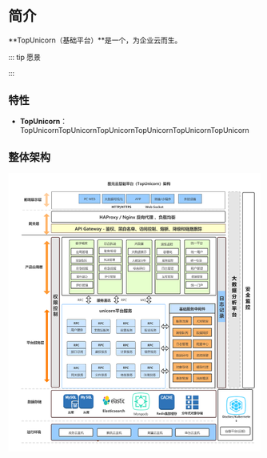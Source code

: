 # 简介

**TopUnicorn（基础平台）**是一个，为企业云而生。



::: tip 愿景

:::

## 特性

- **TopUnicorn**：TopUnicornTopUnicornTopUnicornTopUnicornTopUnicornTopUnicorn

  


## 整体架构

![framework](/img/unicorn-framework.png)

